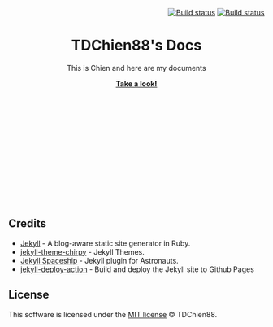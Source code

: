 <p align="right">
<a href="tdchien88/tdchien88.github.io"><img src="https://action-badges.now.sh/tdchien88/tdchien88.github.io" alt="Build status"/></a>
<a href="https://github.com/tdchien88/tdchien88.github.io/actions?query=workflow%3A%22Master+branch+CI%22"><img  src="https://github.com/tdchien88/tdchien88.github.io/workflows/Master%20branch%20CI/badge.svg" alt="Build status"></a></p>  

<p align="center">
    <h1 align="center">TDChien88's Docs</h1>
    <p align="center">This is Chien and here are my documents</p>
    <p align="center"><strong><a href="https://tdchien88.github.io/">Take a look!</a></strong></p>
    <br><br><br>
</p>

<br><br>
===============

<br><br>

## Credits
- [Jekyll](https://github.com/jekyll/jekyll) - A blog-aware static site generator in Ruby.
- [jekyll-theme-chirpy](https://github.com/cotes2020/jekyll-theme-chirpy/) - Jekyll Themes.
- [Jekyll Spaceship](https://github.com/jeffreytse/jekyll-spaceship) - Jekyll plugin for Astronauts.
- [jekyll-deploy-action](https://github.com/jeffreytse/jekyll-deploy-action) - Build and deploy the Jekyll site to Github Pages

## License
This software is licensed under the [MIT license](https://opensource.org/licenses/mit-license.php) © TDChien88.
